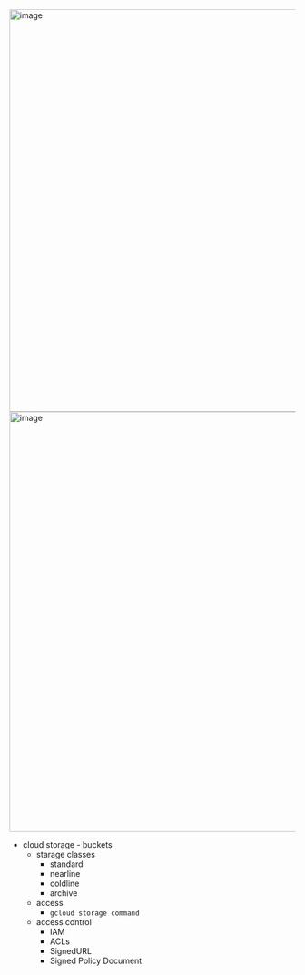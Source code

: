 <img width="1447" height="708" alt="image" src="https://github.com/user-attachments/assets/a1f7235d-47cd-4d13-9ff0-d16674bdb7cf" />
<img width="1460" height="739" alt="image" src="https://github.com/user-attachments/assets/0f623764-168d-47b8-84ad-956b3bf1b0e5" />

* cloud storage - buckets
  * starage classes
    * standard
    * nearline
    * coldline
    * archive
  * access
    * ```gcloud storage command```
  * access control
    * IAM
    * ACLs
    * SignedURL
    * Signed Policy Document     

